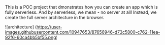 This is a POC project that dmonstrates how you can create an app which is fully serverless. And by serverless, we mean - no server at all!
Instead, we create the full server architecture in the browser.

![architecture] (https://user-images.githubusercontent.com/10947653/87656946-d73c5800-c762-11ea-92f6-60ca4bb5bf55.png)



